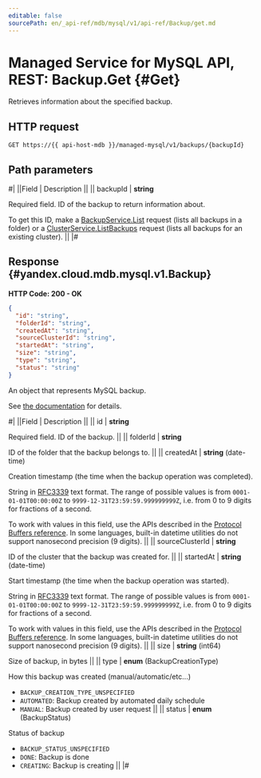 ```yaml
---
editable: false
sourcePath: en/_api-ref/mdb/mysql/v1/api-ref/Backup/get.md
---
```


# Managed Service for MySQL API, REST: Backup.Get {#Get}

Retrieves information about the specified backup.

## HTTP request

```
GET https://{{ api-host-mdb }}/managed-mysql/v1/backups/{backupId}
```

## Path parameters

#|
||Field | Description ||
|| backupId | **string**

Required field. ID of the backup to return information about.

To get this ID, make a [BackupService.List](/docs/managed-mysql/api-ref/Backup/list#List) request (lists all backups in a folder) or a [ClusterService.ListBackups](/docs/managed-mysql/api-ref/Cluster/listBackups#ListBackups) request (lists all backups for an existing cluster). ||
|#

## Response {#yandex.cloud.mdb.mysql.v1.Backup}

**HTTP Code: 200 - OK**

```json
{
  "id": "string",
  "folderId": "string",
  "createdAt": "string",
  "sourceClusterId": "string",
  "startedAt": "string",
  "size": "string",
  "type": "string",
  "status": "string"
}
```

An object that represents MySQL backup.

See [the documentation](/docs/managed-mysql/concepts/backup) for details.

#|
||Field | Description ||
|| id | **string**

Required field. ID of the backup. ||
|| folderId | **string**

ID of the folder that the backup belongs to. ||
|| createdAt | **string** (date-time)

Creation timestamp (the time when the backup operation was completed).

String in [RFC3339](https://www.ietf.org/rfc/rfc3339.txt) text format. The range of possible values is from
`0001-01-01T00:00:00Z` to `9999-12-31T23:59:59.999999999Z`, i.e. from 0 to 9 digits for fractions of a second.

To work with values in this field, use the APIs described in the
[Protocol Buffers reference](https://developers.google.com/protocol-buffers/docs/reference/overview).
In some languages, built-in datetime utilities do not support nanosecond precision (9 digits). ||
|| sourceClusterId | **string**

ID of the cluster that the backup was created for. ||
|| startedAt | **string** (date-time)

Start timestamp (the time when the backup operation was started).

String in [RFC3339](https://www.ietf.org/rfc/rfc3339.txt) text format. The range of possible values is from
`0001-01-01T00:00:00Z` to `9999-12-31T23:59:59.999999999Z`, i.e. from 0 to 9 digits for fractions of a second.

To work with values in this field, use the APIs described in the
[Protocol Buffers reference](https://developers.google.com/protocol-buffers/docs/reference/overview).
In some languages, built-in datetime utilities do not support nanosecond precision (9 digits). ||
|| size | **string** (int64)

Size of backup, in bytes ||
|| type | **enum** (BackupCreationType)

How this backup was created (manual/automatic/etc...)

- `BACKUP_CREATION_TYPE_UNSPECIFIED`
- `AUTOMATED`: Backup created by automated daily schedule
- `MANUAL`: Backup created by user request ||
|| status | **enum** (BackupStatus)

Status of backup

- `BACKUP_STATUS_UNSPECIFIED`
- `DONE`: Backup is done
- `CREATING`: Backup is creating ||
|#